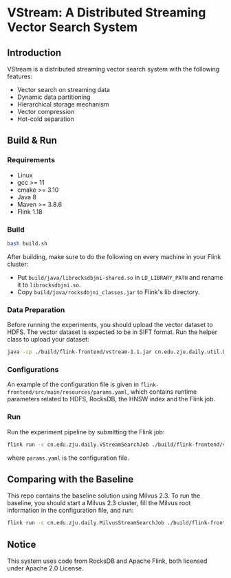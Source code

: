 # VStream: A Distributed Streaming Vector Search System

## Introduction

VStream is a distributed streaming vector search system with the following features:

- Vector search on streaming data
- Dynamic data partitioning
- Hierarchical storage mechanism
- Vector compression
- Hot-cold separation

## Build & Run

### Requirements

- Linux
- gcc >= 11
- cmake >= 3.10
- Java 8
- Maven >= 3.8.6
- Flink 1.18

### Build

```bash
bash build.sh
```

After building, make sure to do the following on every machine in your Flink cluster:

- Put `build/java/librocksdbjni-shared.so` in `LD_LIBRARY_PATH` and rename it to `librocksdbjni.so`.
- Copy `build/java/rocksdbjni_classes.jar` to Flink's lib directory.

### Data Preparation

Before running the experiments, you should upload the vector dataset to HDFS. The vector dataset is expected
to be in SIFT format. Run the helper class to upload your dataset:

```bash
java -cp ./build/flink-frontend/vstream-1.1.jar cn.edu.zju.daily.util.DataUploader -h
```

### Configurations

An example of the configuration file is given in `flink-frontend/src/main/resources/params.yaml`, which contains 
runtime parameters related to HDFS, RocksDB, the HNSW index and the Flink job.

### Run

Run the experiment pipeline by submitting the Flink job:

```bash
flink run -c cn.edu.zju.daily.VStreamSearchJob ./build/flink-frontend/vstream-1.1.jar <params.yaml>
```

where `params.yaml` is the configuration file.

## Comparing with the Baseline

This repo contains the baseline solution using Milvus 2.3. To run the baseline, you should start a Milvus 2.3 cluster, 
fill the Milvus root information in the configuration file, and run:

```bash
flink run -c cn.edu.zju.daily.MilvusStreamSearchJob ./build/flink-frontend/vstream-1.1.jar <params.yaml>
```

## Notice

This system uses code from RocksDB and Apache Flink, both licensed under Apache 2.0 License.  
